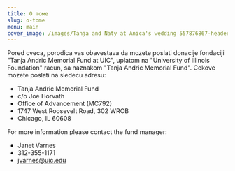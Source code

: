 ```yaml
---
title: О томе
slug: o-tome
menu: main
cover_image: /images/Tanja and Naty at Anica's wedding 557876867-header.jpg
---
```


Pored cveca, porodica vas obavestava da mozete poslati donacije fondaciji
"Tanja Andric Memorial Fund at UIC", uplatom na "University of Illinois
Foundation" racun, sa naznakom "Tanja Andric Memorial Fund". Cekove mozete
poslati na sledecu adresu:

  * Tanja Andric Memorial Fund
  * c/o Joe Horvath
  * Office of Advancement (MC792)
  * 1747 West Roosevelt Road, 302 WROB
  * Chicago, IL 60608

For more information please contact the fund manager:

  * Janet Varnes
  * 312-355-1171
  * [jvarnes@uic.edu](mailto:jvarnes@uic.edu)



